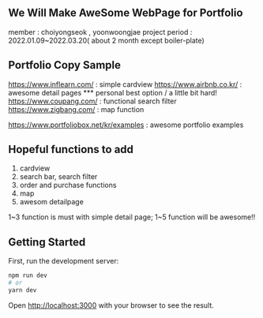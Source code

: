 ## We Will Make AweSome WebPage for Portfolio
member : choiyongseok , yoonwoongjae
project period : 2022.01.09~2022.03.20( about 2 month except boiler-plate)

## Portfolio Copy Sample

https://www.inflearn.com/ : simple cardview 
https://www.airbnb.co.kr/ : awesome detail pages *** personal best option / a little bit hard!
https://www.coupang.com/  : functional search filter
https://www.zigbang.com/  : map function

https://www.portfoliobox.net/kr/examples : awesome portfolio examples

## Hopeful functions to add

1. cardview
2. search bar, search filter
3. order and purchase functions
4. map
5. awesom detailpage

1~3 function is must with simple detail page;
1~5 function will be awesome!!

## Getting Started

First, run the development server:

```bash
npm run dev
# or
yarn dev
```

Open [http://localhost:3000](http://localhost:3000) with your browser to see the result.


